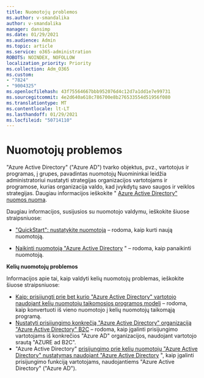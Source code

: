 ```yaml
---
title: Nuomotojų problemos
ms.author: v-smandalika
author: v-smandalika
manager: dansimp
ms.date: 01/29/2021
ms.audience: Admin
ms.topic: article
ms.service: o365-administration
ROBOTS: NOINDEX, NOFOLLOW
localization_priority: Priority
ms.collection: Adm_O365
ms.custom:
- "7824"
- "9004325"
ms.openlocfilehash: 43f75564667bbb952076d4c12d7a1dd1e7e99731
ms.sourcegitcommit: 4e2d640a618c786700e8b276533554d51956f080
ms.translationtype: MT
ms.contentlocale: lt-LT
ms.lasthandoff: 01/29/2021
ms.locfileid: "50714110"
---
```

# <a name="issues-with-tenants"></a>Nuomotojų problemos

"Azure Active Directory" ("Azure AD") tvarko objektus, pvz., vartotojus ir programas, į grupes, pavadintas nuomotojų Nuomininkai leidžia administratoriui nustatyti strategijas organizacijos vartotojams ir programose, kurias organizacija valdo, kad įvykdytų savo saugos ir veiklos strategijas. Daugiau informacijos ieškokite " [Azure Active Directory" nuomos nuoma](https://docs.microsoft.com/azure/active-directory/develop/single-and-multi-tenant-apps).

Daugiau informacijos, susijusios su nuomotojo valdymu, ieškokite šiuose straipsniuose:

- ["QuickStart": nustatykite nuomotoją](https://docs.microsoft.com/azure/active-directory/develop/quickstart-create-new-tenant) – rodoma, kaip kurti naują nuomotoją.

- [Naikinti nuomotoją "Azure Active Directory](https://docs.microsoft.com/azure/active-directory/enterprise-users/directory-delete-howto) " – rodoma, kaip panaikinti nuomotoją.

**Kelių nuomotojų problemos**

Informacijos apie tai, kaip valdyti kelių nuomotojų problemas, ieškokite šiuose straipsniuose:

- [Kaip: prisijungti prie bet kurio "Azure Active Directory" vartotojo naudojant kelių nuomotojų taikomosios programos modelį](https://docs.microsoft.com/azure/active-directory/develop/howto-convert-app-to-be-multi-tenant) – rodoma, kaip konvertuoti iš vieno nuomotojo į kelių nuomotojų taikomąją programą.
- [Nustatyti prisijungimo konkrečią "Azure Active Directory" organizaciją "Azure Active Directory" B2C](https://docs.microsoft.com/azure/active-directory-b2c/identity-provider-azure-ad-single-tenant?pivots=b2c-user-flow) – rodoma, kaip įgalinti prisijungimo vartotojams iš konkrečios "Azure AD" organizacijos, naudojant vartotojo srautą "AZURE ad B2C".
- "Azure Active Directory" [prisijungimo prie kelių nuomotojų "Azure Active Directory" nustatymas naudojant "Azure Active Directory](https://docs.microsoft.com/azure/active-directory-b2c/identity-provider-azure-ad-multi-tenant?pivots=b2c-custom-policy) ", kaip įgalinti prisijungimo funkciją vartotojams, naudojantiems "Azure Active Directory" ("Azure AD").






